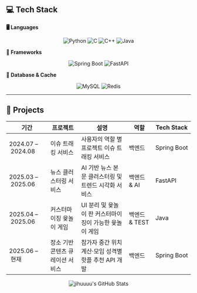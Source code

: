 
<!--
**jihuuuu/jihuuuu** is a ✨ _special_ ✨ repository because its `README.md` (this file) appears on your GitHub profile.

Here are some ideas to get you started:

- 🔭 I’m currently working on ...
- 🌱 I’m currently learning ...
- 👯 I’m looking to collaborate on ...
- 🤔 I’m looking for help with ...
- 💬 Ask me about ...
- 📫 How to reach me: ...
- 😄 Pronouns: ...
- ⚡ Fun fact: ...
-->

## 💻 Tech Stack

**🖥️ Languages** 
<p align="center">
  <img src="https://img.shields.io/badge/Python-3776AB?logo=python&logoColor=white" alt="Python" />
  <img src="https://img.shields.io/badge/C-00599C?logo=c&logoColor=white" alt="C" />
  <img src="https://img.shields.io/badge/C++-00599C?logo=c%2B%2B&logoColor=white" alt="C++" />
  <img src="https://img.shields.io/badge/Java-ED8B00?logo=java&logoColor=white" alt="Java" />
</p>

**🚀 Frameworks**
<p align="center">
  <img src="https://img.shields.io/badge/Spring%20Boot-6DB33F?logo=spring&logoColor=white" alt="Spring Boot" />
  <img src="https://img.shields.io/badge/FastAPI-009688?logo=fastapi&logoColor=white" alt="FastAPI" />
</p>


**💾 Database & Cache**
<p align="center">
  <img src="https://img.shields.io/badge/MySQL-4479A1?logo=mysql&logoColor=white" alt="MySQL" />
  <img src="https://img.shields.io/badge/Redis-DC382D?logo=redis&logoColor=white" alt="Redis" />
</p>




---

## 🚀 Projects

| 기간                  | 프로젝트                             | 설명                                                         | 역할            | Tech Stack                             |
|---------------------|------------------------------------|------------------------------------------------------------|---------------|----------------------------------------|
| 2024.07 – 2024.08   | 이슈 트래킹 서비스                  | 사용자의 역할 별 프로젝트 이슈 트래킹 서비스                         | 백엔드          | Spring Boot           |
| 2025.03 – 2025.06   | 뉴스 클러스터링 서비스               | AI 기반 뉴스 본문 클러스터링 및 트렌드 시각화 서비스 | 백엔드 & AI          | FastAPI        |
| 2025.04 – 2025.06   | 커스터마이징 윷놀이 게임       | UI 분리 및 윷놀이 판 커스터마이징이 가능한 윷놀이 게임          | 백엔드 & TEST    | Java                  |
| 2025.06 – 현재       | 장소 기반 콘텐츠 큐레이션 서비스      | 참가자 중간 위치 계산·모임 성격별 핫플 추천 API 개발               | 백엔드          | Spring Boot   |



<p align="center">
  <img
    src="https://github-readme-stats.vercel.app/api?username=jihuuuu&show_icons=true&theme=dark&count_private=true&show_rank=true"
    alt="jihuuuu's GitHub Stats" />
</p>

